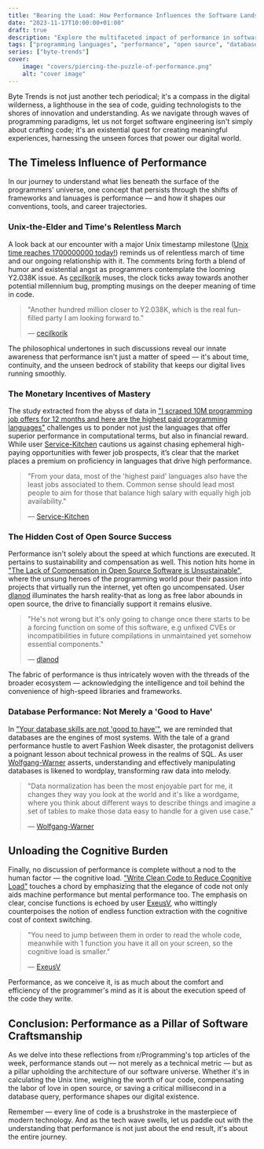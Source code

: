 ```yaml
---
title: "Bearing the Load: How Performance Influences the Software Landscape - Byte Trends: Navigating the Tech Wave"
date: "2023-11-17T10:00:00+01:00"
draft: true
description: "Explore the multifaceted impact of performance in software engineering, from Unix time to high-paying programming languages to the sustainability of open source and the simplicity of clean code."
tags: ["programming languages", "performance", "open source", "databases", "cognitive load", "software engineering"]
series: ["byte-trends"]
cover:
    image: "covers/piercing-the-puzzle-of-performance.png"
    alt: "cover image"
---
```


Byte Trends is not just another tech periodical; it's a compass in the digital wilderness, a lighthouse in the sea of code, guiding technologists to the shores of innovation and understanding. As we navigate through waves of programming paradigms, let us not forget software engineering isn't simply about crafting code; it's an existential quest for creating meaningful experiences, harnessing the unseen forces that power our digital world.

## The Timeless Influence of Performance

In our journey to understand what lies beneath the surface of the programmers' universe, one concept that persists through the shifts of frameworks and lanuages is performance — and how it shapes our conventions, tools, and career trajectories. 

### Unix-the-Elder and Time's Relentless March

A look back at our encounter with a major Unix timestamp milestone ([Unix time reaches 1700000000 today!](https://www.epochconverter.com/countdown?q=1700000000)) reminds us of relentless march of time and our ongoing relationship with it. The comments bring forth a blend of humor and existential angst as programmers contemplate the looming Y2.038K issue. As [cecilkorik](https://www.reddit.com/r/programming/comments/17v3p8k/unix_time_reaches_1700000000_today/k9866ph/) muses, the clock ticks away towards another potential millennium bug, prompting musings on the deeper meaning of time in code.

> "Another hundred million closer to Y2.038K, which is the real fun-filled party I am looking forward to."
>
> &mdash; [cecilkorik](https://www.reddit.com/r/programming/comments/17v3p8k/unix_time_reaches_1700000000_today/k9866ph/)

The philosophical undertones in such discussions reveal our innate awareness that performance isn't just a matter of speed — it's about time, continuity, and the unseen bedrock of stability that keeps our digital lives running smoothly.

### The Monetary Incentives of Mastery

The study extracted from the abyss of data in ["I scraped 10M programming job offers for 12 months and here are the highest paid programming languages"](https://www.devjobsscanner.com/blog/top-10-highest-paid-programming-languages/) challenges us to ponder not just the languages that offer superior performance in computational terms, but also in financial reward. While user [Service-Kitchen](https://www.reddit.com/r/programming/comments/17u7tae/i_scraped_10m_programming_job_offers_for_12/k920fv9/) cautions us against chasing ephemeral high-paying opportunities with fewer job prospects, it’s clear that the market places a premium on proficiency in languages that drive high performance.

> "From your data, most of the 'highest paid' languages also have the least jobs associated to them. Common sense should lead most people to aim for those that balance high salary with equally high job availability."
>
> &mdash; [Service-Kitchen](https://www.reddit.com/r/programming/comments/17u7tae/i_scraped_10m_programming_job_offers_for_12/k920fv9/)

### The Hidden Cost of Open Source Success

Performance isn't solely about the speed at which functions are executed. It pertains to sustainability and compensation as well. This notion hits home in ["The Lack of Compensation in Open Source Software is Unsustainable"](https://trstringer.com/oss-compensation-broken/), where the unsung heroes of the programming world pour their passion into projects that virtually run the internet, yet often go uncompensated. User [dlanod](https://www.reddit.com/r/programming/comments/17wmzkb/the_lack_of_compensation_in_open_source_software/k9i0d04/) illuminates the harsh reality-that as long as free labor abounds in open source, the drive to financially support it remains elusive.

> "He's not wrong but it's only going to change once there starts to be a forcing function on some of this software, e.g unfixed CVEs or incompatibilities in future compilations in unmaintained yet somehow essential components."
>
> &mdash; [dlanod](https://www.reddit.com/r/programming/comments/17wmzkb/the_lack_of_compensation_in_open_source_software/k9i0d04/)

The fabric of performance is thus intricately woven with the threads of the broader ecosystem — acknowledging the intelligence and toil behind the convenience of high-speed libraries and frameworks.

### Database Performance: Not Merely a 'Good to Have'

In ["Your database skills are not 'good to have'"](https://renegadeotter.com/2023/11/12/your-database-skills-are-not-good-to-have.html), we are reminded that databases are the engines of most systems. With the tale of a grand performance hustle to avert Fashion Week disaster, the protagonist delivers a poignant lesson about technical prowess in the realms of SQL. As user [Wolfgang-Warner](https://www.reddit.com/r/programming/comments/17uckc3/your_database_skills_are_not_good_to_have/k932fnx/) asserts, understanding and effectively manipulating databases is likened to wordplay, transforming raw data into melody.

> "Data normalization has been the most enjoyable part for me, it changes they way you look at the world and it's like a wordgame, where you think about different ways to describe things and imagine a set of tables to make those data easy to handle for a given use case."
>
> &mdash; [Wolfgang-Warner](https://www.reddit.com/r/programming/comments/17uckc3/your_database_skills_are_not_good_to_have/k932fnx/)

## Unloading the Cognitive Burden

Finally, no discussion of performance is complete without a nod to the human factor — the cognitive load. ["Write Clean Code to Reduce Cognitive Load"](https://testing.googleblog.com/2023/11/write-clean-code-to-reduce-cognitive.html) touches a chord by emphasizing that the elegance of code not only aids machine performance but mental performance too. The emphasis on clear, concise functions is echoed by user [ExeusV](https://www.reddit.com/r/programming/comments/17to0h1/write_clean_code_to_reduce_cognitive_load/k8yavzq/), who wittingly counterpoises the notion of endless function extraction with the cognitive cost of context switching.

> "You need to jump between them in order to read the whole code, meanwhile with 1 function you have it all on your screen, so the cognitive load is smaller."
>
> &mdash; [ExeusV](https://www.reddit.com/r/programming/comments/17to0h1/write_clean_code_to_reduce_cognitive_load/k8yavzq/)

Performance, as we conceive it, is as much about the comfort and efficiency of the programmer's mind as it is about the execution speed of the code they write.

## Conclusion: Performance as a Pillar of Software Craftsmanship

As we delve into these reflections from r/Programming's top articles of the week, performance stands out — not merely as a technical metric — but as a pillar upholding the architecture of our software universe. Whether it's in calculating the Unix time, weighing the worth of our code, compensating the labor of love in open source, or saving a critical millisecond in a database query, performance shapes our digital existence.

Remember — every line of code is a brushstroke in the masterpiece of modern technology. And as the tech wave swells, let us paddle out with the understanding that performance is not just about the end result, it's about the entire journey.
